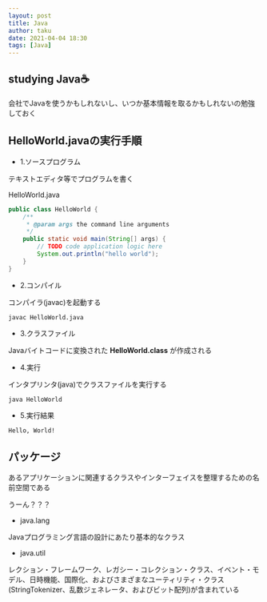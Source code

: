 ```yaml
---
layout: post
title: Java
author: taku
date: 2021-04-04 18:30
tags: [Java]
---
```


## studying Java☕

会社でJavaを使うかもしれないし、いつか基本情報を取るかもしれないの勉強しておく

## HelloWorld.javaの実行手順

- 1.ソースプログラム

テキストエディタ等でプログラムを書く

HelloWorld.java

```java
public class HelloWorld {
    /**
     * @param args the command line arguments
     */
    public static void main(String[] args) {
        // TODO code application logic here
        System.out.println("hello world");
    }   
}
```

- 2.コンパイル

コンパイラ(javac)を起動する

```
javac HelloWorld.java
```

- 3.クラスファイル

Javaバイトコードに変換された **HelloWorld.class** が作成される

- 4.実行

インタプリンタ(java)でクラスファイルを実行する

```
java HelloWorld
```

- 5.実行結果

```
Hello, World!
```

## パッケージ

あるアプリケーションに関連するクラスやインターフェイスを整理するための名前空間である

うーん？？？

- java.lang

Javaプログラミング言語の設計にあたり基本的なクラス

- java.util

レクション・フレームワーク、レガシー・コレクション・クラス、イベント・モデル、日時機能、国際化、およびさまざまなユーティリティ・クラス(StringTokenizer、乱数ジェネレータ、およびビット配列)が含まれている